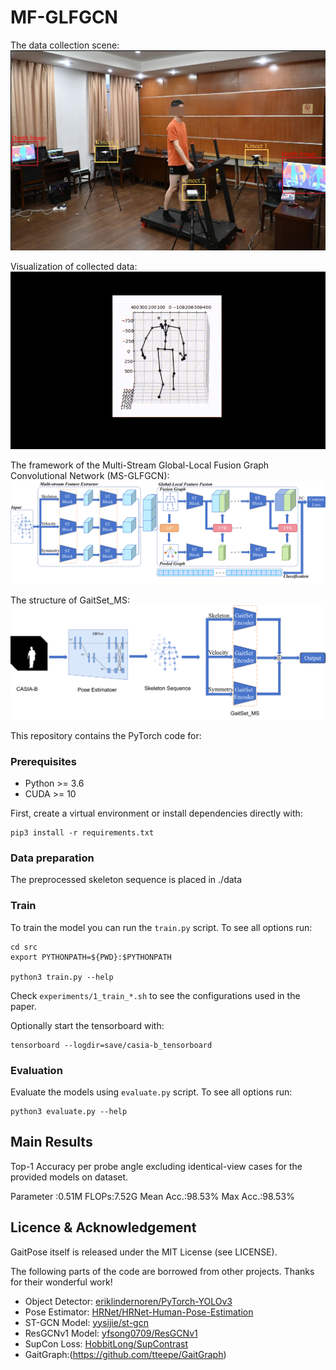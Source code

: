 # MF-GLFGCN
The data collection scene:
![image](https://github.com/Xu-repository/MF-GLFGCN/blob/master/img/scene.png)

Visualization of collected data:
![img](https://github.com/Xu-repository/MF-GLFGCN/blob/master/img/video1.gif)

The framework of the Multi-Stream Global-Local Fusion Graph Convolutional Network (MS-GLFGCN):
![image](https://github.com/Xu-repository/MF-GLFGCN/blob/master/img/model.png)

The structure of GaitSet_MS:
![image](https://github.com/Xu-repository/MF-GLFGCN/blob/master/img/GaitSet_MS.png)

This repository contains the PyTorch code for:

### Prerequisites
- Python >= 3.6
- CUDA >= 10

First, create a virtual environment or install dependencies directly with:
```shell
pip3 install -r requirements.txt
```
### Data preparation
The preprocessed skeleton sequence is placed in ./data

### Train
To train the model you can run the `train.py` script. To see all options run:
```shell
cd src
export PYTHONPATH=${PWD}:$PYTHONPATH

python3 train.py --help
```

Check `experiments/1_train_*.sh` to see the configurations used in the paper. 

Optionally start the tensorboard with: 
```shell
tensorboard --logdir=save/casia-b_tensorboard 
```

### Evaluation
Evaluate the models using `evaluate.py` script. To see all options run:
```shell
python3 evaluate.py --help
```

## Main Results
Top-1 Accuracy per probe angle excluding identical-view cases for the provided models on dataset.

Parameter :0.51M	FLOPs:7.52G	Mean Acc.:98.53%	Max Acc.:98.53%

## Licence & Acknowledgement
GaitPose itself is released under the MIT License (see LICENSE).

The following parts of the code are borrowed from other projects. Thanks for their wonderful work!
- Object Detector: [eriklindernoren/PyTorch-YOLOv3](https://github.com/eriklindernoren/PyTorch-YOLOv3)
- Pose Estimator: [HRNet/HRNet-Human-Pose-Estimation](https://github.com/HRNet/HRNet-Human-Pose-Estimation)
- ST-GCN Model: [yysijie/st-gcn](https://github.com/yysijie/st-gcn)
- ResGCNv1 Model: [yfsong0709/ResGCNv1](https://github.com/yfsong0709/ResGCNv1)
- SupCon Loss: [HobbitLong/SupContrast](https://github.com/HobbitLong/SupContrast)
- GaitGraph:(https://github.com/tteepe/GaitGraph)

